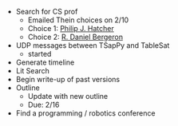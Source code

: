 
* Search for CS prof
    * Emailed Thein choices on 2/10
    * Choice 1: [Philip J. Hatcher](http://www.cs.unh.edu/~pjh/)
    * Choice 2: [R. Daniel Bergeron](http://www.cs.unh.edu/~rdb/rdb.html)
* UDP messages between TSapPy and TableSat
    * started
* Generate timeline
* Lit Search
* Begin write-up of past versions
* Outline
    * Update with new outline
    * Due: 2/16
* Find a programming / robotics conference
